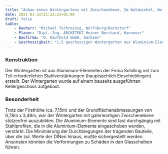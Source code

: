 ```yaml
---
title: "Anbau eines Wintergartens mit Zwischenebene, Im Waldwinkel, Wolfsburg"
date: 2021-01-31T21:23:23+01:00
draft: false
table:
    - Bauherr: "Michael Tschrosnig, Wolfsburg/Barnstorf"
    - Planer: "Dipl.-Ing. ARCHITEKT Heiner Borchard, Hannover"
    - Baufirma: "O. Kaufhold GmbH, Garbsen"
    - Geschossigkeit: "1,5 geschossiger Wintergarten aus Aluminium-Elementen"
---
```


### Konstruktion
Der Wintergarten ist aus Aluminium-Elementen der Firma Schilling mit zum Teil erforderlichen Stahlverstärkungen (hauptsächlich Einschieblingen) erstellt. Der Wintergarten wurde auf einem bauseits ausgeführten Kellergeschoss aufgebaut.

### Besonderheit
Trotz der Firsthöhe (ca. 7,15m) und der Grundflächenabmessungen von 6,78m x 3,49m, war der Wintergarten mit galerieartigen Zwischenebene stützenfrei auszubilden. Die Aluminium-Elemente sind fast durchgängig mit Stahlprofilen, die in die Aluminium-Elemente eingeschoben wurden, verstärkt. Die Minimierung der Durchbiegungen der tragenden Bauteile, über die zul. Werte der DINen hinaus, mußte sichergestellt werden. Ansonsten könnten die Verformungen zu Schäden in den Glasscheiben führen.
